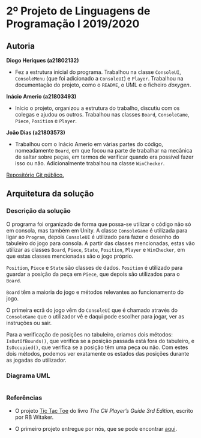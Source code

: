 # 2º Projeto de Linguagens de Programação I 2019/2020

## Autoria

**Diogo Heriques (a21802132)**

- Fez a estrutura inicial do programa. Trabalhou na classe `ConsoleUI`,
`ConsoleMenu` (que foi adicionado a `ConsoleUI`)  e `Player`.
Trabalhou na documentação do projeto, como o `README`, o UML e o ficheiro
*doxygen*.

**Inácio Amerio (a21803493)**

- Início o projeto, organizou a estrutura do trabalho, discutiu com os colegas e
ajudou os outros. Trabalhou nas classes `Board`, `ConsoleGame`,
`Piece`, `Position` e `Player`.

**João Dias (a21803573)**

- Trabalhou com o Inácio Amerio em várias partes do código, nomeadamente
`Board`, em que focou na parte de trabalhar na mecânica de saltar sobre
peças, em termos de verificar quando era possível fazer isso ou não.
Adicionalmente trabalhou na classe `WinChecker`.

[Repositório Git público.](https://github.com/FPTheFluffyPawed/Project2_LP2019)

## Arquitetura da solução

### Descrição da solução

O programa foi organizado de forma que possa-se utilizar o código não só em
consola, mas também em Unity. A classe `ConsoleGame` é utilizada para ligar
ao `Program`, depois `ConsoleUI` é utilizado para fazer o desenho do tabuleiro
do jogo para consola. A partir das classes mencionadas, estas vão utilizar as
classes `Board`, `Piece`, `State`, `Position`, `Player` e `WinChecker`, em que
estas classes mencionadas são o jogo próprio.

`Position`, `Piece` e `State` são classes de dados. `Position` é utilizado para
guardar a posição da peça em `Piece`, que depois são utilizados para o `Board`.

`Board` têm a maioria do jogo e métodos relevantes ao funcionamento do jogo.

O primeira ecrã do jogo vêm do `ConsoleUI` que é chamado através do
`ConsoleGame` que o utilizador vê e daqui pode escolher para jogar, ver as
instruções ou sair.

Para a verificação de posições no tabuleiro, criamos dois métodos:
`IsOutOfBounds()`, que verifica se a posição passada está fora do tabuleiro, e
`IsOccupied()`, que verifica se a posição têm uma peça ou não. Com estes dois
métodos, podemos ver exatamente os estados das posições durante as jogadas do
utilizador.

### Diagrama UML

![<UML>](images/UML.png)

### Referências

* O projeto
[Tic Tac Toe](http://starboundsoftware.com/books/c-sharp/try-it-out/tic-tac-toe)
do livro _The C# Player’s Guide 3rd Edition_, escrito por RB Witaker.

* O primeiro projeto entregue por nós, que se pode encontrar
[aqui](https://github.com/FPTheFluffyPawed/Project1_LP12019).
